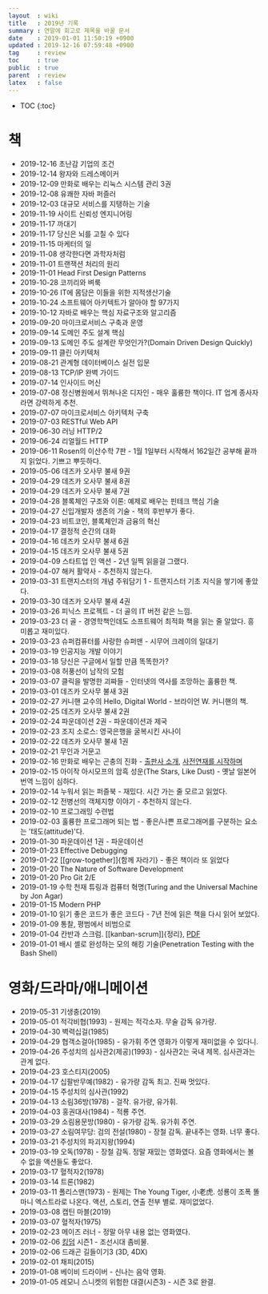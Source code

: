 ```yaml
---
layout  : wiki
title   : 2019년 기록
summary : 연말에 회고로 제목을 바꿀 문서
date    : 2019-01-01 11:50:19 +0900
updated : 2019-12-16 07:59:48 +0900
tag     : review
toc     : true
public  : true
parent  : review
latex   : false
---
```

* TOC
{:toc}

# 책

* 2019-12-16 초난감 기업의 조건
* 2019-12-14 왕자와 드레스메이커
* 2019-12-09 만화로 배우는 리눅스 시스템 관리 3권
* 2019-12-08 유쾌한 자바 퍼즐러
* 2019-12-03 대규모 서비스를 지탱하는 기술
* 2019-11-19 사이트 신뢰성 엔지니어링
* 2019-11-17 까대기
* 2019-11-17 당신은 뇌를 고칠 수 있다
* 2019-11-15 마케터의 일
* 2019-11-08 생각한다면 과학자처럼
* 2019-11-01 트랜잭션 처리의 원리
* 2019-11-01 Head First Design Patterns
* 2019-10-28 코끼리와 벼룩
* 2019-10-26 IT에 몸담은 이들을 위한 지적생산기술
* 2019-10-24 소프트웨어 아키텍트가 알아야 할 97가지
* 2019-10-12 자바로 배우는 핵심 자료구조와 알고리즘
* 2019-09-20 마이크로서비스 구축과 운영
* 2019-09-14 도메인 주도 설계 핵심
* 2019-09-13 도메인 주도 설계란 무엇인가?(Domain Driven Design Quickly)
* 2019-09-11 클린 아키텍처
* 2019-08-21 관계형 데이터베이스 실전 입문
* 2019-08-13 TCP/IP 완벽 가이드
* 2019-07-14 인사이드 머신
* 2019-07-08 정신병원에서 뛰쳐나온 디자인 - 매우 훌륭한 책이다. IT 업계 종사자라면 강력하게 추천.
* 2019-07-07 마이크로서비스 아키텍처 구축
* 2019-07-03 RESTful Web API
* 2019-06-30 러닝 HTTP/2
* 2019-06-24 리얼월드 HTTP
* 2019-06-11 Rosen의 이산수학 7판 - 1월 1일부터 시작해서 162일간 공부해 끝까지 읽었다. 기쁘고 뿌듯하다.
* 2019-05-06 데즈카 오사무 불새 9권
* 2019-04-29 데즈카 오사무 불새 8권
* 2019-04-29 데즈카 오사무 불새 7권
* 2019-04-28 블록체인 구조와 이론: 예제로 배우는 핀테크 핵심 기술
* 2019-04-27 신입개발자 생존의 기술 - 책의 후반부가 좋다.
* 2019-04-23 비트코인, 블록체인과 금융의 혁신
* 2019-04-17 결정적 순간의 대화
* 2019-04-16 데즈카 오사무 불새 6권
* 2019-04-15 데즈카 오사무 불새 5권
* 2019-04-09 스타트업 인 액션 - 2년 일찍 읽을걸 그랬다.
* 2019-04-07 해커 활약사 - 추천하지 않는다.
* 2019-03-31 트랜지스터의 개념 주워담기 1 - 트랜지스터 기초 지식을 쌓기에 좋았다.
* 2019-03-30 데즈카 오사무 불새 4권
* 2019-03-26 피닉스 프로젝트 - 더 골의 IT 버전 같은 느낌.
* 2019-03-23 더 골 - 경영학책인데도 소프트웨어 최적화 책을 읽는 줄 알았다. 흥미롭고 재미있다.
* 2019-03-23 슈퍼컴퓨터를 사랑한 슈퍼맨 - 시무어 크레이의 일대기
* 2019-03-19 인공지능 개발 이야기
* 2019-03-18 당신은 구글에서 일할 만큼 똑똑한가?
* 2019-03-08 허풍선이 남작의 모험
* 2019-03-07 클릭을 발명한 괴짜들 - 인터넷의 역사를 조망하는 훌륭한 책.
* 2019-03-01 데즈카 오사무 불새 3권
* 2019-02-27 커니핸 교수의 Hello, Digital World - 브라이언 W. 커니핸의 책.
* 2019-02-25 데즈카 오사무 불새 2권
* 2019-02-24 파운데이션 2권 - 파운데이션과 제국
* 2019-02-23 조지 소로스: 영국은행을 굴복시킨 사나이
* 2019-02-22 데즈카 오사무 불새 1권
* 2019-02-21 무인과 거문고
* 2019-02-16 만화로 배우는 곤충의 진화 - [출판사 소개](http://www.hanbit.co.kr/store/books/look.php?p_code=B7076585695), [사전연재를 시작하며](https://post.naver.com/viewer/postView.nhn?volumeNo=14156917 )
* 2019-02-15 아이작 아시모프의 암흑 성운(The Stars, Like Dust) - 옛날 일본어 번역 느낌이 심하다.
* 2019-02-14 누워서 읽는 퍼즐북 - 재밌다. 시간 가는 줄 모르고 읽었다.
* 2019-02-12 전병선의 객체지향 이야기 - 추천하지 않는다.
* 2019-02-10 프로그래밍 수련법
* 2019-02-03 훌륭한 프로그래머 되는 법 - 좋은/나쁜 프로그래머를 구분하는 요소는 '태도(attitude)'다.
* 2019-01-30 파운데이션 1권 - 파운데이션
* 2019-01-23 Effective Debugging
* 2019-01-22 [[grow-together]]{함께 자라기} - 좋은 책이라 또 읽었다
* 2019-01-20 The Nature of Software Development
* 2019-01-20 Pro Git 2/E
* 2019-01-19 수학 천재 튜링과 컴퓨터 혁명(Turing and the Universal Machine by Jon Agar)
* 2019-01-15 Modern PHP
* 2019-01-10 읽기 좋은 코드가 좋은 코드다 - 7년 전에 읽은 책을 다시 읽어 보았다.
* 2019-01-09 통찰, 평범에서 비범으로
* 2019-01-04 칸반과 스크럼. [[kanban-scrum]]{정리}, [PDF](https://www.infoq.com/minibooks/kanban-scrum-minibook )
* 2019-01-01 배시 셸로 완성하는 모의 해킹 기술(Penetration Testing with the Bash Shell)

# 영화/드라마/애니메이션

* 2019-05-31 기생충(2019)
* 2019-05-01 적각비협(1993) - 원제는 적각소자. 무술 감독 유가량.
* 2019-04-30 벽력십걸(1985)
* 2019-04-29 협객소걸아(1985) - 유가휘 주연 영화가 이렇게 재미없을 수 있다니.
* 2019-04-26 주성치의 심사관2(제공)(1993) - 심사관2는 국내 제목. 심사관과는 관계 없다.
* 2019-04-23 호스티지(2005)
* 2019-04-17 십팔반무예(1982) - 유가량 감독 최고. 진짜 멋있다.
* 2019-04-15 주성치의 심사관(1992)
* 2019-04-13 소림36방(1978) - 걸작. 유가량, 유가휘.
* 2019-04-03 홍권대사(1984) - 적룡 주연.
* 2019-03-29 소림용문방(1980) - 유가량 감독. 유가휘 주연.
* 2019-03-27 소림여무당: 검의 전설(1980) - 장철 감독. 끝내주는 영화. 너무 좋다.
* 2019-03-21 주성치의 파괴지왕(1994)
* 2019-03-19 오독(1978) - 장철 감독. 정말 재밌는 영화였다. 요즘 영화에서는 볼 수 없을 액션들도 좋았다.
* 2019-03-17 혈적자2(1978)
* 2019-03-14 트론(1982)
* 2019-03-11 폴리스맨(1973) - 원제는 The Young Tiger, 小老虎. 성룡이 조폭 똘마니 엑스트라로 나온다. 액션, 스토리, 연출 전부 별로. 재미없었다.
* 2019-03-08 캡틴 마블(2019)
* 2019-03-07 혈적자(1975)
* 2019-02-23 메이즈 러너 - 정말 아무 내용 없는 영화였다.
* 2019-02-06 [킹덤](https://www.netflix.com/kr/title/80180171 ) 시즌1 - 조선시대 좀비물.
* 2019-02-06 드래곤 길들이기3 (3D, 4DX)
* 2019-02-01 채피(2015)
* 2019-01-08 베이비 드라이버 - 신나는 음악 영화.
* 2019-01-05 레모니 스니켓의 위험한 대결(시즌3) - 시즌 3로 완결.
